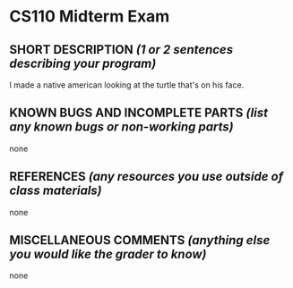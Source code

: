 # CS110 Midterm Exam

## SHORT DESCRIPTION *(1 or 2 sentences describing your program)*
I made a native american looking at the turtle that's on his face.

## KNOWN BUGS AND INCOMPLETE PARTS *(list any known bugs or non-working parts)*
none
## REFERENCES *(any resources you use outside of class materials)*
none
## MISCELLANEOUS COMMENTS *(anything else you would like the grader to know)*
none